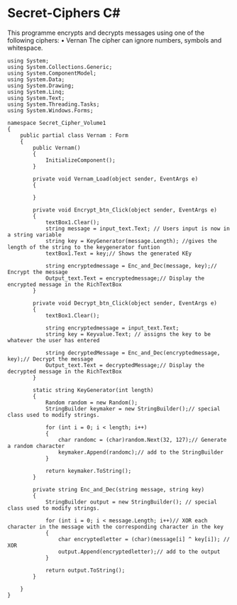 # Secret-Ciphers C#

This programme encrypts and decrypts messages using one of the following ciphers:
• Vernan
The cipher can ignore numbers, symbols and whitespace.

    using System;
    using System.Collections.Generic;
    using System.ComponentModel;
    using System.Data;
    using System.Drawing;
    using System.Linq;
    using System.Text;
    using System.Threading.Tasks;
    using System.Windows.Forms;
    
    namespace Secret_Cipher_Volume1
    {
        public partial class Vernam : Form
        {
            public Vernam()
            {
                InitializeComponent();
            }
    
            private void Vernam_Load(object sender, EventArgs e)
            {
    
            }
    
            private void Encrypt_btn_Click(object sender, EventArgs e)
            {
                textBox1.Clear();
                string message = input_text.Text; // Users input is now in a string variable
                string key = KeyGenerator(message.Length); //gives the length of the string to the keygenerator funtion
                textBox1.Text = key;// Shows the generated KEy
    
                string encryptedmessage = Enc_and_Dec(message, key);// Encrypt the message
                Output_text.Text = encryptedmessage;// Display the encrypted message in the RichTextBox
            }
    
            private void Decrypt_btn_Click(object sender, EventArgs e)
            {
                textBox1.Clear();
    
                string encryptedmessage = input_text.Text;
                string key = Keyvalue.Text; // assigns the key to be whatever the user has entered
    
                string decryptedMessage = Enc_and_Dec(encryptedmessage, key);// Decrypt the message
                Output_text.Text = decryptedMessage;// Display the decrypted message in the RichTextBox
            }
    
            static string KeyGenerator(int length)
            {
                Random random = new Random();
                StringBuilder keymaker = new StringBuilder();// special class used to modify strings.
    
                for (int i = 0; i < length; i++)
                {
                    char randomc = (char)random.Next(32, 127);// Generate a random character
                    keymaker.Append(randomc);// add to the StringBuilder
                }
    
                return keymaker.ToString();
            }
    
            private string Enc_and_Dec(string message, string key)
            {
                StringBuilder output = new StringBuilder(); // special class used to modify strings.
    
                for (int i = 0; i < message.Length; i++)// XOR each character in the message with the corresponding character in the key
                {
                    char encryptedletter = (char)(message[i] ^ key[i]); // XOR 
                    output.Append(encryptedletter);// add to the output
                }
    
                return output.ToString();
            }
    
        }
    }
